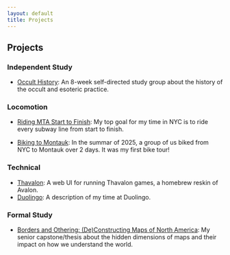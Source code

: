 ```yaml
---
layout: default
title: Projects
---
```


## Projects

### Independent Study

- [Occult History](#content/projects/occult-history): An 8-week self-directed study group about the history of the occult and esoteric practice.

### Locomotion

- [Riding MTA Start to Finish](#content/projects/mta-riding-start-finish): My top goal for my time in NYC is to ride every subway line from start to finish.

- [Biking to Montauk](#content/projects/biking-montauk): In the summar of 2025, a group of us biked from NYC to Montauk over 2 days. It was my first bike tour!

### Technical

- [Thavalon](#content/projects/thavalon): A web UI for running Thavalon games, a homebrew reskin of Avalon.
- [Duolingo](#content/projects/duolingo): A description of my time at Duolingo.

### Formal Study

- [Borders and Othering: (De)Constructing Maps of North America](#content/projects/borders-and-othering): My senior capstone/thesis about the hidden dimensions of maps and their impact on how we understand the world.
